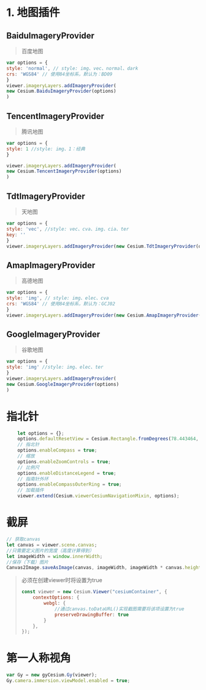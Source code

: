 # 1. 地图插件
## BaiduImageryProvider
>百度地图
```javascript
var options = {
style: 'normal', // style: img、vec、normal、dark
crs: 'WGS84' // 使用84坐标系，默认为：BD09
}
viewer.imageryLayers.addImageryProvider(
new Cesium.BaiduImageryProvider(options)
)
```
## TencentImageryProvider
>腾讯地图
```javascript
var options = {
style: 1 //style: img、1：经典
}

viewer.imageryLayers.addImageryProvider(
new Cesium.TencentImageryProvider(options)
)
```
## TdtImageryProvider
>天地图
```javascript
var options = {
style: 'vec', //style: vec、cva、img、cia、ter
key: ''
}
viewer.imageryLayers.addImageryProvider(new Cesium.TdtImageryProvider(options))
```
## AmapImageryProvider
>高德地图
```javascript
var options = {
style: 'img', // style: img、elec、cva
crs: 'WGS84' // 使用84坐标系，默认为：GCJ02
}
viewer.imageryLayers.addImageryProvider(new Cesium.AmapImageryProvider(options))

```
## GoogleImageryProvider
>谷歌地图
```javascript
var options = {
style: 'img' //style: img、elec、ter
}
viewer.imageryLayers.addImageryProvider(
new Cesium.GoogleImageryProvider(options)
)
```

# 指北针
```javascript
    let options = {};
    options.defaultResetView = Cesium.Rectangle.fromDegrees(78.443464, 14.801562, 126.103033, 49.773957);
    // 指北针
    options.enableCompass = true;
    // 缩放
    options.enableZoomControls = true;
    // 比例尺
    options.enableDistanceLegend = true;
    // 指南针外环
    options.enableCompassOuterRing = true;
    // 加载插件
    viewer.extend(Cesium.viewerCesiumNavigationMixin, options);
```

# 截屏
```javascript
// 获取canvas
let canvas = viewer.scene.canvas;
//只需要定义图片的宽度（高度计算得到）
let imageWidth = window.innerWidth;
//保存（下载）图片
Canvas2Image.saveAsImage(canvas, imageWidth, imageWidth * canvas.height / canvas.width, 'png', "截图");
```
>必须在创建viewer时将设置为true
> ```javascript
>const viewer = new Cesium.Viewer("cesiumContainer", {
>     contextOptions: {
>         webgl: {
>             //通过canvas.toDataURL()实现截图需要将该项设置为true
>             preserveDrawingBuffer: true
>         }
>     },
>});
>```

# 第一人称视角
```javascript
var Gy = new gyCesium.Gy(viewer);
Gy.camera.immersion.viewModel.enabled = true;
```
